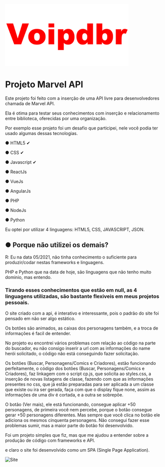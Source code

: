 <img src="https://github.com/Voipdbr/desafiomvapi/blob/main/imggifdesc/voip.gif" alt="Voipdbr"  width="400" alt="404 image"/>

<h1>Projeto Marvel API</h1>

Este projeto foi feito com a inserção de uma API livre para desenvolvedores chamada de Marvel API.

Ela é otima para testar seus conhecimentos com inserção e relacionamento entre biblioteca,
oferecidas por uma organização.

Por exemplo esse projeto foi um desafio que participei, nele você podia ter usado algumas dessas
tecnologias.
<p></p>
● HTML5 ✔
<p></p>
● CSS ✔
<p></p>
● Javascript ✔
<p></p>
● ReactJs
<p></p>
● VueJs
<p></p>
● AngularJs
<p></p>
● PHP
<p></p>
● NodeJs
<p></p>
● Python
<p></p>
<p></p>
Eu optei por utilizar 4 linguagens: HTML5, CSS, JAVASCRIPT, JSON.
<p></p>
<h2>●  Porque não utilizei os demais?</h2>
<p></p>
R: Eu na data 05/2021, não tinha conhecimento o suficiente para produzir/codar nestas frameworks e linguagens.
<p></p>
PHP e Python que na data de hoje, são linguagens que não tenho muito dominio, mas entendo.
<p></p>
<p></p>
<p></p>
<h3>Tirando esses conhecimentos que estão em null, as 4 linguagens utilizadas,
são bastante flexiveis em meus projetos pessoais.</h3>
<p></p>
O site criado com a api, é interativo e interessante, pois o padrão do site foi pensado em não ser 
algo estático.<p></p>
Os botões são animados, as caixas dos personagens também, e a troca de informações é facil de entender.
<p></p>
No projeto eu encontrei vários problemas com relação ao código na parte do buscador, eu não consigo
inserir a url com as informações do name herói solicitado, o código não está conseguindo fazer solicitação.
<p></p>
Os botões (Buscar, Personagens/Comics e Criadores), estão funcionando perfeitamente, o código
dos botões (Buscar, Personagens/Comics e Criadores), faz linkagem com o script cp.js,
que solicita ao styles.css, a inserção de novas listagens de classe, fazendo com que as informações presentes
no css, que já estão preparadas para ser aplicada a um classe que existe ou ira ser gerada, faça com que o 
display fique none, assim as informações de uma div é cortada, e a outra se sobrepõe.
<p></p>
O botão (Ver mais), ele está funcionando, consegue aplicar +50 personagens, de primeira você nem percebe,
porque o botão consegue gerar +50 personagens diferentes. Mas sempre que você clica no botão
ele adiciona os mesmos cinquenta personagens. Não consegui fazer esse problemas sumir, mas a maior parte do botão foi desenvolvido.
<p></p>
Foi um projeto simples que fiz, mas que me ajudou a entender sobre a produção de código com frameworks e API.
<p></p>
e claro o site foi desenvolvido como um SPA (Single Page Application).
<p></p>

<img src="https://github.com/Voipdbr/desafiomvapi/blob/main/imggifdesc/data.gif" alt="Site"  width="800" alt="404 image"/>
